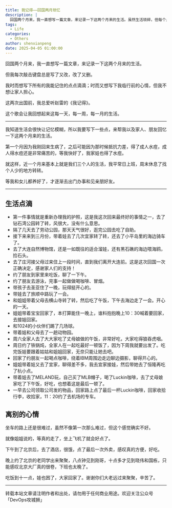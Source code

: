```yaml
---
title: 我记得——回国两月琐忆
description: |
  回国两个月来，我一直想写一篇文章，来记录一下这两个月来的生活。虽然生活琐碎，但每个点滴都值得回忆。
tags:
  - Life
categories:
  - Others
author: shenxianpeng
date: 2025-04-05 01:00:00
---
```


回国两个月来，我一直想写一篇文章，来记录一下这两个月来的生活。

但我每次敲击键盘总是写了又改，改了又删。

我时而想写下所有的我能记住的点点滴滴；时而又想写下我临行前的心情，但我不想让家人担心。

这两次出国前，我总爱听赵雷的《我记得》。

这个歌会让我回想起来这每一天，每一周，每一月的生活。

<!-- more -->

---

我知道生活会很快让记忆模糊，所以我要写下一些点，来帮我以及家人、朋友回忆一下这两个月来的生活。

第一个月因为我刚回来生病了，之后可能因为那时候抵抗力差，得了成人水痘，成人得水痘还是非常痛苦的，等我快好了，我家娃也得了水痘。

就这样，近一个月来基本上就是我们三个人的生活，我平常日上班，周末休息了找个人少的地方转转。

等我和女儿都养好了，才逐渐去出门办事和见亲朋好友。

---

## 生活点滴

* 第一件事情就是重新办理我的护照，这是我这次回来最终好的事情之一，去了钻石湾公园转了转，风很大，没有什么意思。
* 隔了几天去了劳动公园，那天天气很好，逛完公园去吃了自助。
* 接下来来到三月份，带着娃去了几次宜家转了转，还去了小平岛里的海边骑车了。
* 去了大连自然博物馆，还是一如既往的适合溜娃，还有黑石礁的海边喂海鸥，捡石头。
* 去了庄河接父母过来住上一段时间，直到我们离开大连前。这是这次回国一次正确决定，感谢家人们的支持！
* 约了朋友到家里来吃饭，聊了一下午。
* 约了朋友去游泳，完事一起做做喝咖啡、冒烟。
* 带孩子去圣亚住了一晚，玩得挺开心的。
* 带娃去了旅顺中路玩了一会。
* 和姐姐带着父母去横山寺转了转，然后吃了午饭，下午去海边走了一会。开心的一天。
* 姐姐带着宝宝回家了，本打算能住一晚上，谁料抱抱晚上10：30喊着要回家，去接娃回家。
* 和1024的小伙伴们踢了几场球。
* 带着娃和父母去了一趟动物园。
* 周六全家人去了大大家吃了丈母娘做的午饭，非常好吃，大家吃得狼吞虎咽。
* 周日约了铁锅炖，全家人在一起吃最好一顿饭了，因为下周我就要出发了。吃完饭娃要跟着姑姑和姐姐回家，无奈只能让她去吧。
* 回家了约朋友一起喝点咖啡，绕着IBM周围边走边聊边摄影，聊得开心的。
* 姐姐带着娃又去了宜家，聊得差不多，我去宜家接娃，然后带她去了恒隆再吃了杭小点。
* 带着娃去了MELAND玩，自己买了MLB帽子，喝了Luckin咖啡，去了丈母娘家吃了下午饭，好吃，也想着这是最后一顿了。
* 一早去公司领取公司发的物品，回家路上点了最后一杯Luckin咖啡，回家收拾行李，收拾家，11：20约了去机场的专车。

## 离别的心情

坐车的路上还是很难过，虽然不像第一次那么难过，但这个感觉确实不好。

就像姐姐说的，等真的走了，坐上飞机了就会好点了。

下午到了北京后，去了酒店，很饿，点了最后一次外卖，感叹真的方便，好吃。

晚上约了北京的老同学出来聚聚，八点钟见到刚哥，十点多才见到晓伟和国栋，只能感叹北京大厂真的很卷，下班也太晚了。

吃饭到十一点，娃也困了，大家回家了。谢谢你们大老远过来聚聚，辛苦了。

---

转载本站文章请注明作者和出处，请勿用于任何商业用途。欢迎关注公众号「DevOps攻城狮」
